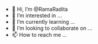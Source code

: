 - 👋 Hi, I’m @RamaRadita
- 👀 I’m interested in ...
- 🌱 I’m currently learning ...
- 💞️ I’m looking to collaborate on ...
- 📫 How to reach me ...

<!---
RamaRadita/RamaRadita is a ✨ special ✨ repository because its `README.md` (this file) appears on your GitHub profile.
You can click the Preview link to take a look at your changes.
--->
